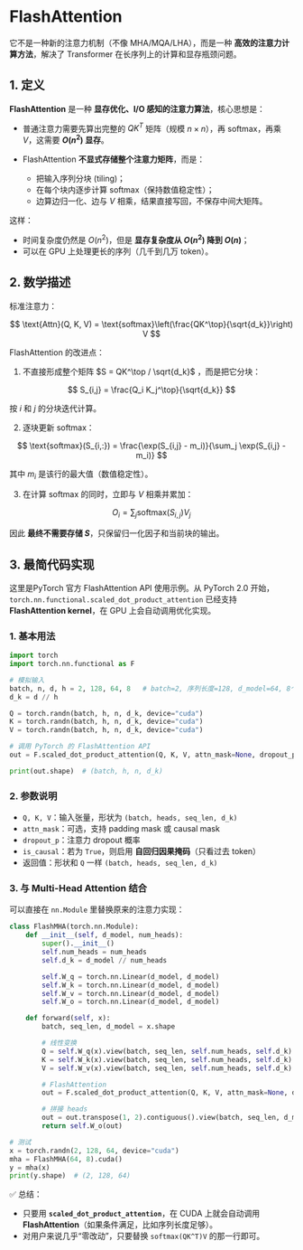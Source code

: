 # FlashAttention
它不是一种新的注意力机制（不像 MHA/MQA/LHA），而是一种 **高效的注意力计算方法**，解决了 Transformer 在长序列上的计算和显存瓶颈问题。


## 1. 定义

**FlashAttention** 是一种 **显存优化、I/O 感知的注意力算法**，核心思想是：

* 普通注意力需要先算出完整的 $QK^T$ 矩阵（规模 $n \times n$），再 softmax，再乘 $V$，这需要 **$O(n^2)$ 显存**。
* FlashAttention **不显式存储整个注意力矩阵**，而是：

  * 把输入序列分块 (tiling)；
  * 在每个块内逐步计算 softmax（保持数值稳定性）；
  * 边算边归一化、边与 $V$ 相乘，结果直接写回，不保存中间大矩阵。

这样：

* 时间复杂度仍然是 $O(n^2)$，但是 **显存复杂度从 $O(n^2)$ 降到 $O(n)$**；
* 可以在 GPU 上处理更长的序列（几千到几万 token）。



## 2. 数学描述

标准注意力：

$$
\text{Attn}(Q, K, V) = \text{softmax}\left(\frac{QK^\top}{\sqrt{d_k}}\right) V
$$

FlashAttention 的改进点：

1. 不直接形成整个矩阵 $S = QK^\top / \sqrt{d_k}$ ，而是把它分块：

$$
S_{i,j} = \frac{Q_i K_j^\top}{\sqrt{d_k}}
$$

   按 $i$ 和 $j$ 的分块迭代计算。

2. 逐块更新 softmax：

$$
\text{softmax}(S_{i,:}) = \frac{\exp(S_{i,j} - m_i)}{\sum_j \exp(S_{i,j} - m_i)}
$$

   其中 $m_i$ 是该行的最大值（数值稳定性）。

3. 在计算 softmax 的同时，立即与 $V$ 相乘并累加：

$$
O_i = \sum_j \text{softmax}(S_{i,j}) V_j
$$

因此 **最终不需要存储 $S$**，只保留归一化因子和当前块的输出。



## 3. 最简代码实现

这里是PyTorch 官方 FlashAttention API 使用示例。从 PyTorch 2.0 开始，`torch.nn.functional.scaled_dot_product_attention` 已经支持 **FlashAttention kernel**，在 GPU 上会自动调用优化实现。


### 1. 基本用法

```python
import torch
import torch.nn.functional as F

# 模拟输入
batch, n, d, h = 2, 128, 64, 8   # batch=2, 序列长度=128, d_model=64, 8个头
d_k = d // h

Q = torch.randn(batch, h, n, d_k, device="cuda")
K = torch.randn(batch, h, n, d_k, device="cuda")
V = torch.randn(batch, h, n, d_k, device="cuda")

# 调用 PyTorch 的 FlashAttention API
out = F.scaled_dot_product_attention(Q, K, V, attn_mask=None, dropout_p=0.0, is_causal=False)

print(out.shape)  # (batch, h, n, d_k)
```


### 2. 参数说明

* `Q, K, V`：输入张量，形状为 `(batch, heads, seq_len, d_k)`
* `attn_mask`：可选，支持 padding mask 或 causal mask
* `dropout_p`：注意力 dropout 概率
* `is_causal`：若为 `True`，则启用 **自回归因果掩码**（只看过去 token）
* 返回值：形状和 `Q` 一样 `(batch, heads, seq_len, d_k)`



### 3. 与 Multi-Head Attention 结合

可以直接在 `nn.Module` 里替换原来的注意力实现：

```python
class FlashMHA(torch.nn.Module):
    def __init__(self, d_model, num_heads):
        super().__init__()
        self.num_heads = num_heads
        self.d_k = d_model // num_heads

        self.W_q = torch.nn.Linear(d_model, d_model)
        self.W_k = torch.nn.Linear(d_model, d_model)
        self.W_v = torch.nn.Linear(d_model, d_model)
        self.W_o = torch.nn.Linear(d_model, d_model)

    def forward(self, x):
        batch, seq_len, d_model = x.shape

        # 线性变换
        Q = self.W_q(x).view(batch, seq_len, self.num_heads, self.d_k).transpose(1, 2)
        K = self.W_k(x).view(batch, seq_len, self.num_heads, self.d_k).transpose(1, 2)
        V = self.W_v(x).view(batch, seq_len, self.num_heads, self.d_k).transpose(1, 2)

        # FlashAttention
        out = F.scaled_dot_product_attention(Q, K, V, attn_mask=None, dropout_p=0.0)

        # 拼接 heads
        out = out.transpose(1, 2).contiguous().view(batch, seq_len, d_model)
        return self.W_o(out)

# 测试
x = torch.randn(2, 128, 64, device="cuda")
mha = FlashMHA(64, 8).cuda()
y = mha(x)
print(y.shape)  # (2, 128, 64)
```


✅ 总结：

* 只要用 **`scaled_dot_product_attention`**，在 CUDA 上就会自动调用 **FlashAttention**（如果条件满足，比如序列长度足够）。
* 对用户来说几乎“零改动”，只要替换 `softmax(QK^T)V` 的那一行即可。



